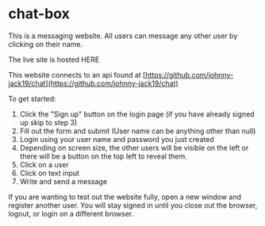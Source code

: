 # chat-box
This is a messaging website.  All users can message any other user by clicking on their name.

The live site is hosted HERE

This website connects to an api found at [https://github.com/johnny-jack19/chat](https://github.com/johnny-jack19/chat)

To get started:
1. Click the "Sign up" button on the login page (if you have already signed up skip to step 3)
2. Fill out the form and submit (User name can be anything other than null)
3. Login using your user name and password you just created
4. Depending on screen size, the other users will be visible on the left or there will be a button on the top left to reveal them.
5. Click on a user
6. Click on text input
7. Write and send a message

If you are wanting to test out the website fully, open a new window and register another user. 
You will stay signed in until you close out the browser, logout, or login on a different browser.
